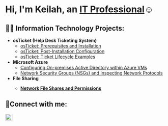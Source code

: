 <h1>Hi, I'm Keilah, an <a href="www.linkedin.com/in/
keilah-moore-8a277298
">IT Professional</a>☺</h1>

<h2>👨‍💻 Information Technology Projects:</h2>

- <b>osTicket (Help Desk Ticketing System)</b>
  - [osTicket: Prerequisites and Installation](https://github.com/KayCyber-30/osticket-prereqs)
  - [osTicket: Post-Installation Configuration](https://github.com/KayCyber-30/post-install-config)
  - [osTicket: Ticket Lifecycle Examples](https://github.com/KayCyber-30/ticket-lifecycle)
- <b>Microsoft Azure</b>
  - [Configuring On-premises Active Directory within Azure VMs](https://github.com/KayCyber-30/configure-ad)
  - [Network Security Groups (NSGs) and Inspecting Network Protocols](https://github.com/KayCyber-30/azure-network-protocols)
- <b>File Sharing
  - [Network File Shares and Permissions](https://github.com/KayCyber-30/network-file-sharing-permissions)
<h2>🤳Connect with me:</h2>


[<img align="left" alt="Josh | LinkedIn" width="22px" src="https://cdn.jsdelivr.net/npm/simple-icons@v3/icons/linkedin.svg" />][linkedin]



[linkedin]: https://linkedin.com/in/Josh
